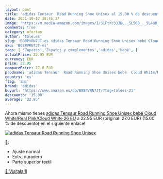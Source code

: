 ```yaml
---
layout: post
title: 'adidas Tensaur  Road Running Shoe Unisex al 15.00 % de descuento'
date: 2021-10-17 18:46:37
image: 'https://m.media-amazon.com/images/I/31FtXc33JDL._SL500_._SL400_.jpg'
comments: true
category: ofertas
author: 'tole.es'
slug: 'B08PVRN7JT-es adidas Tensaur Road Running Shoe Unisex bebé Cloud...'
sku: 'B08PVRN7JT-es'
tags: [ 'Zapatos','Zapatos y complementos','adidas','bebé', ]
actualPrice: 22.95 EUR
currency: EUR
price: 22.95
comparePrice: 27.0 EUR
prodname: 'adidas Tensaur  Road Running Shoe Unisex bebé  Cloud White/Real Pink/Cloud White  26 EU'
country: 'es'
flag: '🇪🇸'
brand: 'adidas'
buyurl: 'https://www.amazon.es/dp/B08PVRN7JT/?tag=tolees-21'
descuento: '15.00'
average: '22.95'
---
```


Ahora mismo tienes [adidas Tensaur  Road Running Shoe Unisex bebé  Cloud White/Real Pink/Cloud White  26 EU](https://www.amazon.es/dp/B08PVRN7JT/?tag=tolees-21) a 22.95 EUR (original: 27.0 EUR) (15.00 %  de descuento) en el siguiente enlace!

[![adidas Tensaur  Road Running Shoe Unisex](https://m.media-amazon.com/images/I/31FtXc33JDL._SL500_._SL400_.jpg)](https://www.amazon.es/dp/B08PVRN7JT/?tag=tolees-21)

🔎:

- Ajuste normal
- Extra duradero
- Parte superior textil

[🛒 Visítala!!!](https://www.amazon.es/dp/B08PVRN7JT/?tag=tolees-21)
